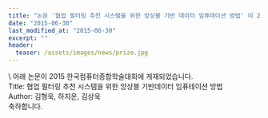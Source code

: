```yaml
---
title: "논문 '협업 필터링 추천 시스템을 위한 앙상블 기반 데이터 임퓨테이션 방법' 이 2015 한국컴퓨터종합학술대회에 게재되었습니다."
date: "2015-06-30"
last_modified_at: "2015-06-30"
excerpt: ""
header:
  teaser: /assets/images/news/prize.jpg
---
```

\\
아래 논문이 2015 한국컴퓨터종합학술대회에 게재되었습니다.<br>Title: 협업 필터링 추천 시스템을 위한 앙상블 기반데이터 임퓨테이션 방법<br>Author: 김형욱, 하지운, 김상욱<br>축하합니다.